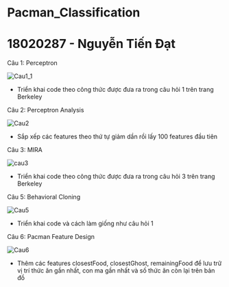 # Pacman_Classification
# 18020287 - Nguyễn Tiến Đạt
Câu 1: Perceptron

![Cau1_1](https://user-images.githubusercontent.com/71663050/97897395-0229d680-1d69-11eb-98d1-bfc0f2dd7164.PNG)

- Triển khai code theo công thức được đưa ra trong câu hỏi 1 trên trang Berkeley

Câu 2: Perceptron Analysis

![Cau2](https://user-images.githubusercontent.com/71663050/97897843-a3b12800-1d69-11eb-90ce-3fe8c2375fde.PNG)

- Sắp xếp các features theo thứ tự giảm dần rồi lấy 100 features đầu tiên

Câu 3: MIRA

![cau3](https://user-images.githubusercontent.com/71663050/97898842-0525c680-1d6b-11eb-9a6c-e5e086ba509a.PNG)

- Triển khai code theo công thức được đưa ra trong câu hỏi 3 trên trang Berkeley

Câu 5: Behavioral Cloning

![Cau5](https://user-images.githubusercontent.com/71663050/97901037-2b009a80-1d6e-11eb-85de-2fd9020fb3c1.PNG)

- Triển khai code và cách làm giống như câu hỏi 1

Câu 6: Pacman Feature Design

![Cau6](https://user-images.githubusercontent.com/71663050/97901155-5a170c00-1d6e-11eb-8433-7abe222d4047.PNG)

-  Thêm các features closestFood, closestGhost, remainingFood để lưu trữ vị trí thức ăn gần nhất, con ma gần nhất và số thức ăn còn lại trên bản đồ


